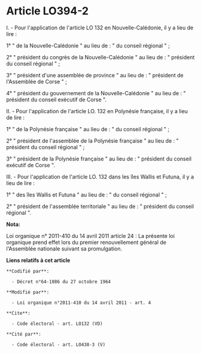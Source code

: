 # Article LO394-2

I. - Pour l'application de l'article LO 132 en Nouvelle-Calédonie, il y a lieu de lire : 

1° " de la Nouvelle-Calédonie " au lieu de : " du conseil régional " ; 

2° " président du congrès de la Nouvelle-Calédonie " au lieu de : " président du conseil régional " ; 

3° " président d'une assemblée de province " au lieu de : " président de l'Assemblée de Corse " ; 

4° " président du gouvernement de la Nouvelle-Calédonie " au lieu de : " président du conseil exécutif de Corse ". 

II. - Pour l'application de l'article LO. 132 en Polynésie française, il y a lieu de lire : 

1° " de la Polynésie française " au lieu de : " du conseil régional " ; 

2° " président de l'assemblée de la Polynésie française " au lieu de : " président du conseil régional " ; 

3° " président de la Polynésie française " au lieu de : " président du conseil exécutif de Corse ". 

III. - Pour l'application de l'article LO. 132 dans les îles Wallis et Futuna, il y a lieu de lire : 

1° " des îles Wallis et Futuna " au lieu de : " du conseil régional " ; 

2° " président de l'assemblée territoriale " au lieu de : " président du conseil régional ".

**Nota:**

Loi organique n° 2011-410 du 14 avril 2011 article 24 : La présente loi organique prend effet lors du premier renouvellement
général de l'Assemblée nationale suivant sa promulgation.

**Liens relatifs à cet article**

	**Codifié par**:

	  - Décret n°64-1086 du 27 octobre 1964

	**Modifié par**:

	  - Loi organique n°2011-410 du 14 avril 2011 - art. 4

	**Cite**:

	  - Code électoral - art. LO132 (VD)

	**Cité par**:

	  - Code électoral - art. LO438-3 (V)
